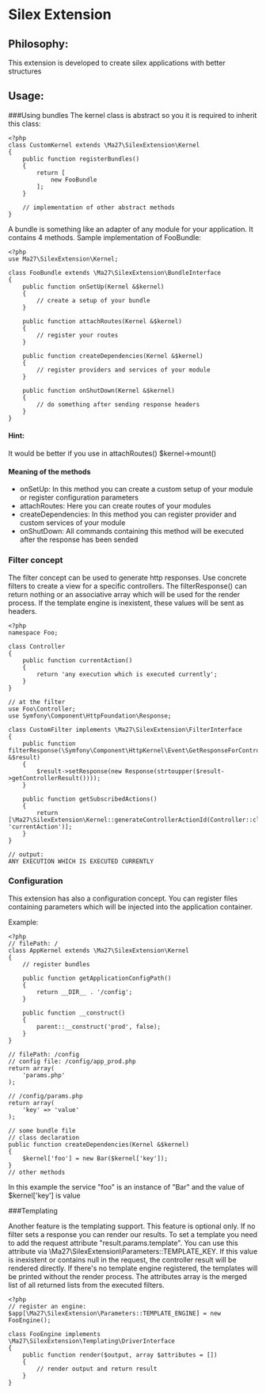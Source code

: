 Silex Extension
===============


Philosophy:
-----------
This extension is developed to create silex applications with 
better structures

Usage:
------

###Using bundles
The kernel class is abstract so you it is required to inherit this class:

    <?php
    class CustomKernel extends \Ma27\SilexExtension\Kernel
    {
        public function registerBundles()
        {
            return [
                new FooBundle
            ];
        }

        // implementation of other abstract methods
    }

A bundle is something like an adapter of any module for your application.
It contains 4 methods.
Sample implementation of FooBundle:

    <?php
    use Ma27\SilexExtension\Kernel;

    class FooBundle extends \Ma27\SilexExtension\BundleInterface
    {
        public function onSetUp(Kernel &$kernel)
        {
            // create a setup of your bundle
        }

        public function attachRoutes(Kernel &$kernel)
        {
            // register your routes
        }

        public function createDependencies(Kernel &$kernel)
        {
            // register providers and services of your module
        }

        public function onShutDown(Kernel &$kernel)
        {
            // do something after sending response headers
        }
    }

#### Hint:
It would be better if you use in attachRoutes() $kernel->mount()

#### Meaning of the methods
 * onSetUp: In this method you can create a custom setup of your module or register configuration parameters
 * attachRoutes: Here you can create routes of your modules
 * createDependencies: In this method you can register provider and custom services of your module
 * onShutDown: All commands containing this method will be executed after the response has been sended


### Filter concept

The filter concept can be used to generate http responses. Use concrete filters to create a 
view for a specific controllers. The filterResponse() can return nothing or an associative array 
which will be used for the render process. If the template engine is inexistent, these values 
will be sent as headers.

    <?php
    namespace Foo;

    class Controller
    {
        public function currentAction()
        {
            return 'any execution which is executed currently';
        }
    }

    // at the filter
    use Foo\Controller;
    use Symfony\Component\HttpFoundation\Response;

    class CustomFilter implements \Ma27\SilexExtension\FilterInterface
    {
        public function filterResponse(\Symfony\Component\HttpKernel\Event\GetResponseForControllerResultEvent &$result)
        {
            $result->setResponse(new Response(strtoupper($result->getControllerResult())));
        }

        public function getSubscribedActions()
        {
            return [\Ma27\SilexExtension\Kernel::generateControllerActionId(Controller::class, 'currentAction')];
        }
    }

    // output:
    ANY EXECUTION WHICH IS EXECUTED CURRENTLY


### Configuration

This extension has also a configuration concept. You can register files containing parameters which will be 
injected into the application container.

Example:

    <?php
    // filePath: /
    class AppKernel extends \Ma27\SilexExtension\Kernel
    {
        // register bundles
        
        public function getApplicationConfigPath()
        {
            return __DIR__ . '/config';
        }

        public function __construct()
        {
            parent::__construct('prod', false);
        }
    }

    // filePath: /config
    // config file: /config/app_prod.php
    return array(
        'params.php'
    );

    // /config/params.php
    return array(
        'key' => 'value'
    );

    // some bundle file
    // class declaration
    public function createDependencies(Kernel &$kernel)
    {
        $kernel['foo'] = new Bar($kernel['key']);
    }
    // other methods

In this example the service "foo" is an instance of "Bar" and the value of $kernel['key'] 
is value

###Templating

Another feature is the templating support. This feature is optional only.
If no filter sets a response you can render our results.
To set a template you need to add the request attribute "result.params.template".
You can use this attribute via \Ma27\SilexExtension\Parameters::TEMPLATE_KEY.
If this value is inexistent or contains null in the request, the controller result 
will be rendered directly.
If there's no template engine registered, the templates will be printed without the 
render process. The attributes array is the merged list of all returned lists from the 
executed filters.

    <?php
    // register an engine:
    $app[\Ma27\SilexExtension\Parameters::TEMPLATE_ENGINE] = new FooEngine();

    class FooEngine implements \Ma27\SilexExtension\Templating\DriverInterface
    {
        public function render($output, array $attributes = [])
        {
            // render output and return result
        }
    }